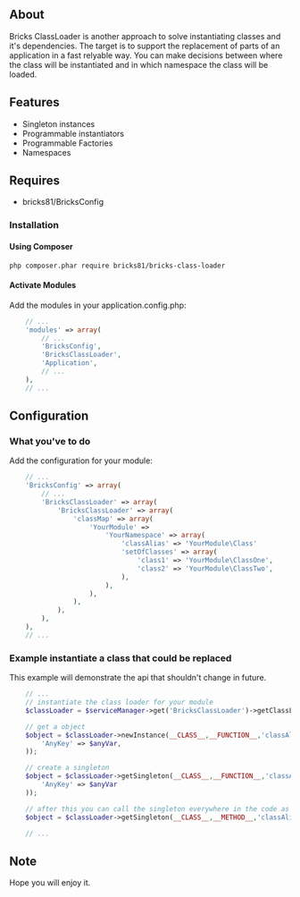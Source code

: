 ## About

Bricks ClassLoader is another approach to solve instantiating classes and it's dependencies. The target is to support the replacement of parts of an application
in a fast relyable way. You can make decisions between where the class will be instantiated and in which namespace the class will be loaded. 

## Features
- Singleton instances
- Programmable instantiators
- Programmable Factories
- Namespaces

## Requires
- bricks81/BricksConfig

### Installation

#### Using Composer

    php composer.phar require bricks81/bricks-class-loader

#### Activate Modules

Add the modules in your application.config.php:

```php
	// ...    
	'modules' => array(
    	// ...
    	'BricksConfig',	
    	'BricksClassLoader',
    	'Application',
    	// ...	
    ),
	// ...
```

## Configuration

### What you've to do

Add the configuration for your module:

```php
	// ...
	'BricksConfig' => array(
		// ...
		'BricksClassLoader' => array(
			'BricksClassLoader' => array(
				'classMap' => array(
					'YourModule' =>
						'YourNamespace' => array(
							'classAlias' => 'YourModule\Class'
							'setOfClasses' => array(
								'class1' => 'YourModule\ClassOne',
								'class2' => 'YourModule\ClassTwo',
							),
						),
					),
				),
			),			
		),
	),	
	// ...
```

### Example instantiate a class that could be replaced

This example will demonstrate the api that shouldn't change in future.

```php
	// ...
	// instantiate the class loader for your module
	$classLoader = $serviceManager->get('BricksClassLoader')->getClassLoader('YourModule');

	// get a object
	$object = $classLoader->newInstance(__CLASS__,__FUNCTION__,'classAlias','YourNamespace',array( // the factory parameters
		'AnyKey' => $anyVar,
	));

	// create a singleton
	$object = $classLoader->getSingleton(__CLASS__,__FUNCTION__,'classAlias','YourNamespace',array(
		'AnyKey' => $anyVar
	));

	// after this you can call the singleton everywhere in the code as follows
	$object = $classLoader->getSingleton(__CLASS__,__METHOD__,'classAlias');

	// ...
```

## Note

Hope you will enjoy it.